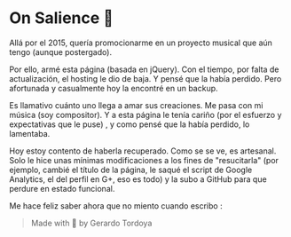 # On Salience 🎼

Allá por el 2015, quería promocionarme en un proyecto musical que aún tengo (aunque postergado).

Por ello, armé esta página (basada en jQuery). Con el tiempo, por falta de actualización, el hosting le dio de baja. Y pensé que la había perdido. Pero afortunada y casualmente hoy la encontré en un backup.

Es llamativo cuánto uno llega a amar sus creaciones. Me pasa con mi música (soy compositor). Y a esta página le tenía cariño (por el esfuerzo y expectativas que le puse) , y como pensé que la había perdido, lo lamentaba.

Hoy estoy contento de haberla recuperado. Como se se ve, es artesanal. Solo le hice unas mínimas modificaciones a los fines de "resucitarla" (por ejemplo, cambié el título de la página, le saqué el script de Google Analytics, el del perfil en G+, eso es todo) y la subo a GitHub para que perdure en estado funcional.

Me hace feliz saber ahora que no miento cuando escribo :



> Made with 🧡 by Gerardo Tordoya